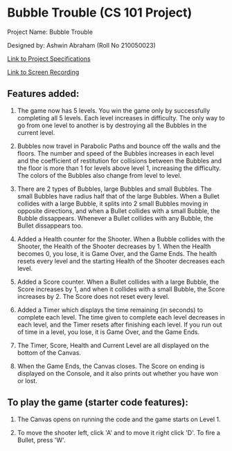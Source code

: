 # Bubble Trouble (CS 101 Project)

Project Name: Bubble Trouble

Designed by: Ashwin Abraham (Roll No 210050023)

[Link to Project Specifications](https://docs.google.com/document/d/e/2PACX-1vQ0ame63KZTG2R3mtjqwqj2ei20IahKe6CLt2WaCQlJFHCLf3FILMY_JFMrNTvVGb5nyTi3CvGuSBOG/pub)

[Link to Screen Recording](https://drive.google.com/drive/folders/14rpvy25VVuqSpUmfMGUsVmPfY9SkbI-E?usp=sharing)


## Features added:

1. The game now has 5 levels. You win the game only by successfully completing all 5 levels. Each level increases
   in difficulty. The only way to go from one level to another is by destroying all the Bubbles in the current
   level.

2. Bubbles now travel in Parabolic Paths and bounce off the walls and the floors. The number and speed of the 
   Bubbles increases in each level and the coefficient of restitution for collisions between the Bubbles and the
   floor is more than 1 for levels above level 1, increasing the difficulty. The colors of the Bubbles
   also change from level to level.

3. There are 2 types of Bubbles, large Bubbles and small Bubbles. The small Bubbles have radius half that of the 
   large Bubbles. When a Bullet collides with a large Bubble, it splits into 2 small Bubbles moving in opposite 
   directions, and when a Bullet collides with a small Bubble, the Bubble dissappears. Whenever a Bullet collides 
   with any Bubble, the Bullet dissappears too.

4. Added a Health counter for the Shooter. When a Bubble collides with the Shooter, the Health of the Shooter 
   decreases by 1. When the Health becomes 0, you lose, it is Game Over, and the Game Ends. The health resets 
   every level and the starting Health of the Shooter decreases each level.

5. Added a Score counter. When a Bullet collides with a large Bubble, the Score increases by 1, and when it 
   collides with a small Bubble, the Score increases by 2. The Score does not reset every level.

6. Added a Timer which displays the time remaining (in seconds) to complete each level. The time given to complete
   each level decreases in each level, and the Timer resets after finishing each level. If you run out of time in a
   level, you lose, it is Game Over, and the Game Ends.

7. The Timer, Score, Health and Current Level are all displayed on the bottom of the Canvas.

8. When the Game Ends, the Canvas closes. The Score on ending is displayed on the Console, and it also prints 
   out whether you have won or lost.


## To play the game (starter code features):

1. The Canvas opens on running the code and the game starts on Level 1.

2. To move the shooter left, click 'A' and to move it right click 'D'. To fire a Bullet, press 'W'.
